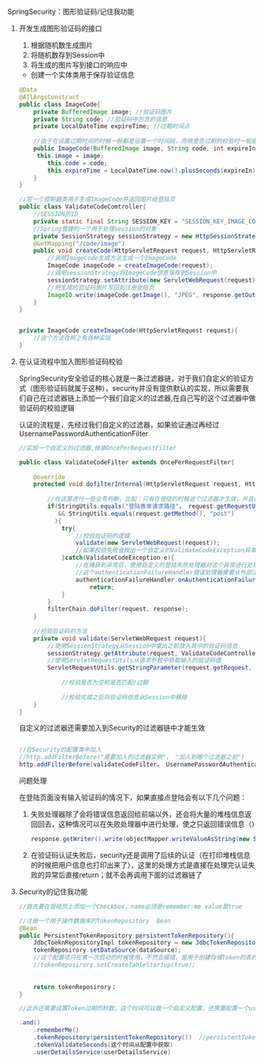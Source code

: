 SpringSecurity：图形验证码/记住我功能

1. 开发生成图形验证码的接口

   1. 根据随机数生成图片
   2. 将随机数存到Session中
   3. 将生成的图片写到接口的响应中

   * 创建一个实体类用于保存验证信息

   ```java
   @Data
   @AllArgsConstract
   public class ImageCode{
       private BufferedImage image; //验证码图片
       private String code; //验证码中包含的信息
       private LocalDateTime expireTime; //过期时间点
       
       //由于在设置过期时间的时候一般都是设置一个时间段，而做是否过期的校验时一般是比对的时间点，所以在这里需要做一些处理
       public ImageCode(BufferedImage image, String code, int expireIn){
   		this.image = image;
           this.code = code;
           this.expireTime = LocalDateTime.now().plusSeconds(expireIn); //通过当前时间加上过期时间段计算出过期的时间点
       }
   }
   
   //写一个控制器类用于生成ImageCode并返回图片给登陆页
   public class ValidateCodeComtroller{
       //SESSION的ID
       private static final String SESSION_KEY = "SESSION_KEY_IMAGE_CODE";
       //Spring管理的一个用于处理session的对象
       private SessionStrategy sessionStrategy = new HttpSessionStrategy();
       @GetMapping("/code/image")
       public void createCode(HttpServletRequest request, HttpServletResponse response){
           //调用ImageCode生成方法生成一个ImageCode
           ImageCode imageCode = createImageCode(request);
           //调用sessionStrategy将ImageCode信息保存到Session中
           sessionStrategy.setAttribute(new ServletWebRequest(request), SESSION_KEY, imageCode);
           //把生成的验证码图片写回到注册登陆页
           ImageIO.write(imageCode.getImage(), "JPEG", response.getOutputStream());
       }
   }
   
   
   private ImageCode createImageCode(HttpServletRequest request){
       //这个方法在网上有各种实现
   }
   ```

   

2. 在认证流程中加入图形验证码校验

   SpringSecurity安全验证的核心就是一条过滤器链，对于我们自定义的验证方式（图形验证码就属于这种），security并没有提供默认的实现，所以需要我们自己在过滤器链上添加一个我们自定义的过滤器,在自己写的这个过滤器中做验证码的校验逻辑

   认证的流程是，先经过我们自定义的过滤器，如果验证通过再经过UsernamePasswordAuthenticationFilter

   ```java
   //实现一个自定义的过滤器,继承OncePerRequestFilter
   
   public class ValidateCodeFilter extends OncePerRequestFilter{
       
       @override
       protected void dofilterInternal(HttpServletRequest request, HttpServletResponse response){
           
           //在这里进行一些业务判断，比如：只有在登陆的时候这个过滤器才生效，并且必须是post请求
           if(StringUtils.equals("登陆表单请求路径"， request.getRequestURI()) 
              && StringUtils.equals(request.getMethod(), "post")
             ){
               try{
                   //校验验证码的逻辑
                   validate(new ServletWebRequest(request));
                   //如果校验失败会抛出一个自定义的ValidateCodeException异常（自定义异常继承AuthenticationException异常）
               }catch(ValidateCodeException e){
                   //在捕获到异常后，使用自定义的登陆失败处理器对这个异常进行处理（AuthenticationFailureHandler）
                   //这个authenticationFailureHandler错误处理器需要从外部注入（set/get方式）
                   authenticationFailureHandler.onAuthenticationFailure(request,  response, e)
                       return;
               }
           }
           filterChain.doFilter(request, response);
       }
       
       //校验验证码的方法
       private void validate(ServletWebRequest request){
           //使用SessionStrategy从Session中拿出之前放入其中的验证码信息
           sessionStrategy.getAttribute(request, ValidateCodeController.SESSION_KEY);
           //使用ServletRequestUtils从请求参数中获取输入的验证码值
           ServletRequestUtils.getStringParameter(request.getRequest, "验证码参数名")；
               
               //校验是否为空和是否匹配/过期
               
               //校验完成之后将验证码信息从Session中移除
       }
   }
   ```

   自定义的过滤器还需要加入到Security的过滤器链中才能生效

   ```java
   
   //在Security的配置类中加入
   //http.addFilterBefore("需要加入的过滤器实例"， "加入到哪个过滤器之前")
   http.addFilterBefore(validateCodeFilter， UsernamePasswordAuthenticationFilter.class)
   ```

   

   问题处理

   在登陆页面没有输入验证码的情况下，如果直接点登陆会有以下几个问题：

   1. 失败处理器除了会将错误信息返回给前端以外，还会将大量的堆栈信息返回回去，这种情况可以在失败处理器中进行处理，使之只返回错误信息（）

      ```java
      response.getWriter().write(objectMapper.writeValueAsString(new SimpleResponse(exception).getMessage()))
      ```

   2. 在验证码认证失败后，security还是调用了后续的认证（在打印堆栈信息的时候把用户信息也打印出来了），这里的处理方式是直接在处理完认证失败的异常后直接return；就不会再调用下面的过滤器链了

2. Security的记住我功能

   ```java
   //首先要在登陆页上添加一个Checkbox，name必须是remember-me value是true
   
   //注册一个用于操作数据库的TokenRepository  Bean
   @Bean
   public PersistentTokenRepository persistentTokenRepository(){
       JdbcToeknRepositoryImpl tokenRepository = new JdbcTokenRepositoryImpl(); 
       tokenReposirory.setDataSource(dataSource);
       //这个配置项只在第一次启动的时候使用，不然会报错，是用于创建存储Token的表的
       //tokenReposirory.setCreateTableStartup(true);
       
       
       return tokenReposirory；
   }
   
   //此外还需要设置Token过期的秒数，这个时间可以做一个自定义配置，还需要配置一个userDetailsService用于获取到用户信息后的登陆，这些信息都用于在MyWebSecurityConfigurerAdapter这个类中做配置时添加上去
   
   .and()
       .rememberMe()
       .tokenRepository(persistentTokenRepository())  //persistentTokenRepository()方法会返回一个对象
       .tokenValidateSeconds(这个时间从配置中获取)
       .userDetailsService(userDetailsService)
   ```

   